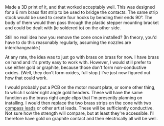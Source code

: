 Made a 3D print of it, and that worked acceptably well. This was designed for a 6 mm brass flat strip to be used to bridge the contacts. The same strip stock would be used to create four hooks by bending their ends 90°. The body of them would then pass through the plastic stepper mounting bracket and could be dealt with (ie soldered to) on the other side.

Still no real idea how you remove the cone once installed? (In theory, you'd have to do this reasonably regularly, assuming the nozzles are interchangeable.)

At any rate, the idea was to just go with brass on brass for now. I have brass on hand and it's pretty easy to work with. However, I would still prefer to use either gold or graphite, because those don't form non-conductive oxides. (Well, they don't form oxides, full stop.) I've just now figured out how that could work.

I would probably put a PCB on the motor mount plate, or some other thing, to which I solder right angle gold headers. These will have the same function as the brass right angle clips that I'm presently planning on installing. I would then replace the two brass strips on the cone with two [compass leads](https://www.gordonharris.co.nz/product/4597-tecnocompass-2mm-compass-leads-tube-of-4) or other artist leads. These will be sufficiently conductive. Not sure how the strength will compare, but at least they're accessible. I'll therefore have gold on graphite contact and then electrically all will be well.